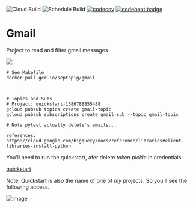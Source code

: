 ![Cloud Build](https://github.com/mchirico/gmail/workflows/Cloud%20Build/badge.svg?branch=master)
![Schedule Build](https://github.com/mchirico/gmail/workflows/Schedule%20Build/badge.svg)
[![codecov](https://codecov.io/gh/mchirico/gmail/branch/master/graph/badge.svg)](https://codecov.io/gh/mchirico/gmail)
[![codebeat badge](https://codebeat.co/badges/6a7f697e-058f-468d-9475-6551f5d9f0c6)](https://codebeat.co/projects/github-com-mchirico-gmail-master)
# Gmail

Project to read and filter gmail messages

<img src='https://storage.googleapis.com/montco-stats/gmail/ActivityDiagramGmail.svg' />

```
# See Makefile
docker pull gcr.io/septapig/gmail



# Topics and Subs
# Project: quickstart-1586788855488
gcloud pubsub topics create gmail-topic
gcloud pubsub subscriptions create gmail-sub --topic gmail-topic

# Note pytest actually delete's emails...

references:
https://cloud.google.com/bigquery/docs/reference/libraries#client-libraries-install-python

```


You'll need to run the quickstart, afer delete *token.pickle* in credentials

[quickstart](https://gist.github.com/mchirico/3916cb132c27e99262baf6f87e9ffcae)

Note: Quickstart is also the name of one of *my* projects. So you'll see the following access.

![image](https://user-images.githubusercontent.com/755710/87828738-91a78a00-c84b-11ea-8e19-5bb736302d92.png)




